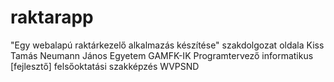 # raktarapp
"Egy webalapú raktárkezelő alkalmazás készítése" szakdolgozat oldala
Kiss Tamás
Neumann János Egyetem GAMFK-IK
Programtervező informatikus [fejlesztő] felsőoktatási szakképzés
WVPSND
